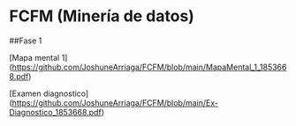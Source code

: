 # FCFM (Minería de datos)

##Fase 1

[Mapa mental 1] (https://github.com/JoshuneArriaga/FCFM/blob/main/MapaMental_1_1853668.pdf)

[Examen diagnostico] (https://github.com/JoshuneArriaga/FCFM/blob/main/Ex-Diagnostico_1853668.pdf)
